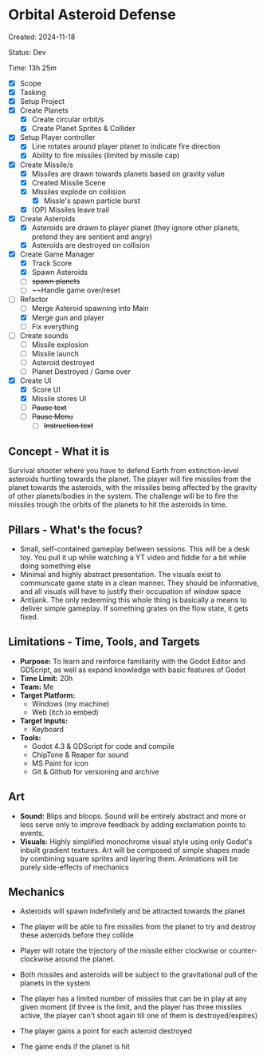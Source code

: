 # Orbital Asteroid Defense

Created: 2024-11-18

Status: Dev

Time: 13h 25m

- [x] Scope
- [x] Tasking
- [x] Setup Project
- [x] Create Planets
  - [x] Create circular orbit/s
  - [x] Create Planet Sprites & Collider
- [x] Setup Player controller
  - [x] Line rotates around player planet to indicate fire direction
  - [x] Ability to fire missiles (limited by missile cap)
- [x] Create Missile/s
  - [x] Missiles are drawn towards planets based on gravity value
  - [x] Created Missile Scene
  - [x] Missiles explode on collision
    - [x] Missle's spawn particle burst
  - [x] (OP) Missiles leave trail
- [x] Create Asteroids
  - [x] Asteroids are drawn to player planet (they ignore other planets, pretend they are sentient and angry)
  - [x] Asteroids are destroyed on collision
- [x] Create Game Manager
  - [x] Track Score
  - [x] Spawn Asteroids
  - [ ] ~~spawn planets~~
  - [ ] ~~Handle game over/reset
- [ ] Refactor
  - [ ] Merge Asteroid spawning into Main
  - [x] Merge gun and player
  - [ ] Fix everything
- [ ] Create sounds
  - [ ] Missile explosion
  - [ ] Missile launch
  - [ ] Asteroid destroyed
  - [ ] Planet Destroyed / Game over
- [x] Create UI
  - [x] Score UI
  - [x] Missile stores UI
  - [ ] ~~Pause text~~
  - [ ] ~~Pause Menu~~
    - [ ] ~~Instruction text~~

## Concept - What it is

Survival shooter where you have to defend Earth from extinction-level asteroids hurtling towards the planet. The player will fire missiles from the planet towards the asteroids, with the missiles being affected by the gravity of other planets/bodies in the system. The challenge will be to fire the missiles trough the orbits of the planets to hit the asteroids in time.

## Pillars - What's the focus?

- Small, self-contained gameplay between sessions. This will be a desk toy. You pull it up while watching a YT video and fiddle for a bit while doing something else
- Minimal and highly abstract presentation. The visuals exist to communicate game state in a clean manner. They should be informative, and all visuals will have to justify their occupation of window space
- Antijank. The only redeeming this whole thing is basically a means to deliver simple gameplay. If something grates on the flow state, it gets fixed. 

## Limitations - Time, Tools, and Targets

- **Purpose:** To learn and reinforce familiarity with the Godot Editor and GDScript, as well as expand knowledge with basic features of Godot
- **Time Limit:** 20h
- **Team:** Me
- **Target Platform:** 
  - Windows (my machine)
  - Web (itch.io embed)
- **Target Inputs:** 
  - Keyboard
- **Tools:**
  - Godot 4.3 & GDScript for code and compile
  - ChipTone & Reaper for sound
  - MS Paint for icon
  - Git & Github for versioning and archive

## Art

- **Sound:** Blips and bloops. Sound will be entirely abstract and more or less serve only to improve feedback by adding exclamation points to events.
- **Visuals:** Highly simplified monochrome visual style using only Godot's inbuilt gradient textures. Art will be composed of simple shapes made by combining square sprites and layering them. Animations will be purely side-effects of mechanics

## Mechanics

- Asteroids will spawn indefinitely and be attracted towards the planet

- The player will be able to fire missiles from the planet to try and destroy these asteroids before they collide

- Player will rotate the trjectory of the missile either clockwise or counter-clockwise around the planet.

- Both missiles and asteroids will be subject to the gravitational pull of the planets in the system

- The player has a limited number of missiles that can be in play at any given moment (if three is the limit, and the player has three missiles active, the player can't shoot again till one of them is destroyed/expires)

- The player gains a point for each asteroid destroyed

- The game ends if the planet is hit
